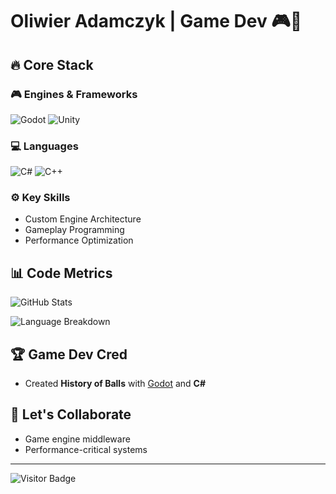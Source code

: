 # Oliwier Adamczyk | Game Dev 🎮🔧

## 🔥 Core Stack

### 🎮 Engines & Frameworks

![Godot](https://img.shields.io/badge/Godot-478CBF?style=for-the-badge&logo=godotengine&logoColor=white)
![Unity](https://img.shields.io/badge/Unity-000000?style=for-the-badge&logo=unity&logoColor=white)

### 💻 Languages

![C#](https://img.shields.io/badge/C%23-239120?style=for-the-badge&logo=c-sharp&logoColor=white)
![C++](https://img.shields.io/badge/C++-00599C?style=for-the-badge&logo=c%2B%2B&logoColor=white)

### ⚙️ Key Skills
- Custom Engine Architecture
- Gameplay Programming
- Performance Optimization

## 📊 Code Metrics

![GitHub Stats](https://github-readme-stats.vercel.app/api?username=Vapniak&show_icons=true&theme=dark&hide_border=true&count_private=true&include_all_commits=true)

![Language Breakdown](https://github-readme-stats.vercel.app/api/top-langs/?username=Vapniak&layout=compact&theme=dark&hide=python,javascript&hide_border=true)

## 🏆 Game Dev Cred

- Created **History of Balls** with [Godot](https://godotengine.org/) and **C#**

## 🤝 Let's Collaborate

- Game engine middleware
- Performance-critical systems

---

![Visitor Badge](https://komarev.com/ghpvc/?username=Vapniak&color=blueviolet&style=flat-square)
